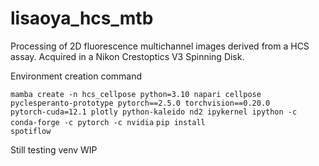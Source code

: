 # lisaoya_hcs_mtb
Processing of 2D fluorescence multichannel images derived from a HCS assay. Acquired in a Nikon Crestoptics V3 Spinning Disk.

Environment creation command

<code>mamba create -n hcs_cellpose python=3.10 napari cellpose pyclesperanto-prototype pytorch==2.5.0 torchvision==0.20.0 pytorch-cuda=12.1 plotly python-kaleido nd2 ipykernel ipython -c conda-forge -c pytorch -c nvidia</code>
<code>pip install spotiflow</code>

Still testing venv WIP